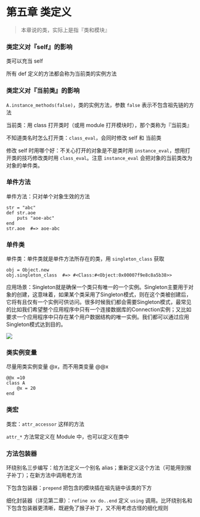 # 第五章 类定义

> 本章说的类，实际上是指『类和模块』



### 类定义对『self』的影响

类可以充当 self

所有 def 定义的方法都会称为当前类的实例方法



### 类定义对『当前类』的影响

`A.instance_methods(false)`，类的实例方法，参数 `false` 表示不包含祖先链的方法

当前类：用 class 打开类时（或用 module 打开模块时），那个类称为『当前类』

不知道类名时怎么打开类：`class_eval`，会同时修改 self 和 当前类

修改 self 时用哪个好：不关心打开的对象是不是类时用 `instance_eval`，想用打开类的技巧修改类时用 `class_eval`。注意 `instance_eval` 会把对象的当前类改为对象的单件类。



### 单件方法

单件方法：只对单个对象生效的方法

```
str = "abc"
def str.aoe
	puts "aoe-abc"
end
str.aoe  #=> aoe-abc
```



### 单件类

单件类：单件类就是单件方法所存在的类，用 `singleton_class` 获取

```
obj = Object.new
obj.singleton_class  #=> #<Class:#<Object:0x00007f9e8c8a5b38>>
```

应用场景：Singleton就是确保一个类只有唯一的一个实例。Singleton主要用于对象的创建，这意味着，如果某个类采用了Singleton模式，则在这个类被创建后，它将有且仅有一个实例可供访问。很多时候我们都会需要Singleton模式，最常见的比如我们希望整个应用程序中只有一个连接数据库的Connection实例；又比如要求一个应用程序中只存在某个用户数据结构的唯一实例。我们都可以通过应用Singleton模式达到目的。

![](https://ws4.sinaimg.cn/large/006tNbRwgy1fvcholizooj30gq0fhncy.jpg)



### 类实例变量

尽量用类实例变量 @x，而不用类变量 @@x

```
@@x =10
class A
	@x = 20
end
```



### 类宏

类宏：`attr_accessor` 这样的方法

`attr_*` 方法常定义在 Module 中，也可以定义在类中



### 方法包装器

环绕别名三步编写：给方法定义一个别名 alias；重新定义这个方法（可能用到猴子补丁）；在新方法中调用老方法

下包含包装器：`prepend` 把包含的模块插在祖先链中该类的下方

细化封装器（详见第二章）：`refine xx do..end` 定义 `using` 调用。比环绕别名和下包含包装器更清晰，既避免了猴子补丁，又不用考虑古怪的细化规则

